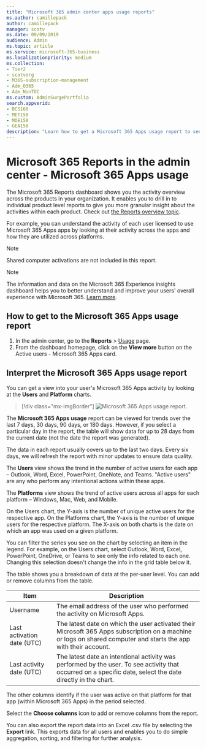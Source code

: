 ```yaml
---
title: "Microsoft 365 admin center apps usage reports"
ms.author: camillepack
author: camillepack
manager: scotv
ms.date: 09/09/2019
audience: Admin
ms.topic: article
ms.service: microsoft-365-business
ms.localizationpriority: medium
ms.collection:
- Tier2
- scotvorg
- M365-subscription-management
- Adm_O365
- Adm_NonTOC
ms.custom: AdminSurgePortfolio
search.appverid:
- BCS160
- MET150
- MOE150
- GEA150
description: "Learn how to get a Microsoft 365 Apps usage report to see licensed user activity across the apps and how the apps are utilized across platforms."
---
```


# Microsoft 365 Reports in the admin center - Microsoft 365 Apps usage

The Microsoft 365 Reports dashboard shows you the activity overview across the products in your organization. It enables you to drill in to individual product level reports to give you more granular insight about the activities within each product. Check out [the Reports overview topic](activity-reports.md).

For example, you can understand the activity of each user licensed to use Microsoft 365 Apps apps by looking at their activity across the apps and how they are utilized across platforms.

> [!NOTE]
> Shared computer activations are not included in this report.

> [!NOTE] 
> The information and data on the Microsoft 365 Experience insights dashboard helps you to better understand and improve your users' overall experience with Microsoft 365. [Learn more](/microsoft-365/admin/misc/experience-insights-dashboard).

## How to get to the Microsoft 365 Apps usage report

1. In the admin center, go to the **Reports** \> <a href="https://go.microsoft.com/fwlink/p/?linkid=2074756" target="_blank">Usage</a> page. 
2. From the dashboard homepage, click on the **View more** button on the Active users - Microsoft 365 Apps card.

## Interpret the Microsoft 365 Apps usage report

You can get a view into your user's Microsoft 365 Apps activity by looking at the **Users** and **Platform** charts.

> [!div class="mx-imgBorder"]
> ![Microsoft 365 Apps usage report.](../../media/0bcf67e6-a6e4-4109-a215-369f9f20ad84.png)

The **Microsoft 365 Apps usage** report can be viewed for trends over the last 7 days, 30 days, 90 days, or 180 days. However, if you select a particular day in the report, the table will show data for up to 28 days from the current date (not the date the report was generated).

The data in each report usually covers up to the last two days. Every six days, we will refresh the report with minor updates to ensure data quality.

The **Users** view shows the trend in the number of active users for each app – Outlook, Word, Excel, PowerPoint, OneNote, and Teams. "Active users" are any who perform any intentional actions within these apps.

The **Platforms** view shows the trend of active users across all apps for each platform – Windows, Mac, Web, and Mobile.

On the Users chart, the Y-axis is the number of unique active users for the respective app. On the Platforms chart, the Y-axis is the number of unique users for the respective platform. The X-axis on both charts is the date on which an app was used on a given platform.

You can filter the series you see on the chart by selecting an item in the legend. For example, on the Users chart, select Outlook, Word, Excel, PowerPoint, OneDrive, or Teams to see only the info related to each one. Changing this selection doesn't change the info in the grid table below it.

The table shows you a breakdown of data at the per-user level. You can add or remove columns from the table.


|Item|Description|
|---|---|
|Username|The email address of the user who performed the activity on Microsoft Apps.|
|Last activation date (UTC)|The latest date on which the user activated their Microsoft 365 Apps subscription on a machine or logs on shared computer and starts the app with their account.|
|Last activity date (UTC)|The latest date an intentional activity was performed by the user. To see activity that occurred on a specific date, select the date directly in the chart.|


The other columns identify if the user was active on that platform for that app (within Microsoft 365 Apps) in the period selected.

Select the **Choose columns** icon to add or remove columns from the report.

You can also export the report data into an Excel .csv file by selecting the **Export** link. This exports data for all users and enables you to do simple aggregation, sorting, and filtering for further analysis. 
